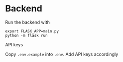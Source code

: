 # Backend

Run the backend with

```
export FLASK_APP=main.py
python -m flask run
```

API keys

Copy `.env.example` into `.env`. Add API keys accordingly